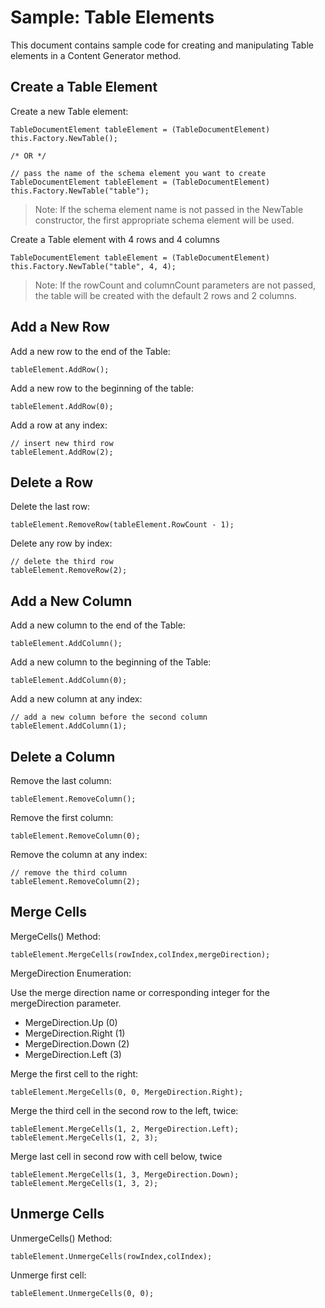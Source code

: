 # Sample: Table Elements

This document contains sample code for creating and manipulating Table elements in a Content Generator method.

## Create a Table Element

Create a new Table element:
```(csharp)
TableDocumentElement tableElement = (TableDocumentElement) this.Factory.NewTable();

/* OR */

// pass the name of the schema element you want to create
TableDocumentElement tableElement = (TableDocumentElement) this.Factory.NewTable("table");
```

> Note: If the schema element name is not passed in the NewTable constructor, the first appropriate schema element will be used.

Create a Table element with 4 rows and 4 columns
```(csharp)
TableDocumentElement tableElement = (TableDocumentElement) this.Factory.NewTable("table", 4, 4);
```

> Note: If the rowCount and columnCount parameters are not passed, the table will be created with the default 2 rows and 2 columns.


## Add a New Row

Add a new row to the end of the Table:
```(csharp)
tableElement.AddRow();
```

Add a new row to the beginning of the table:
```(csharp)
tableElement.AddRow(0);
```

Add a row at any index:
```(csharp)
// insert new third row
tableElement.AddRow(2);
```

## Delete a Row

Delete the last row:
```(csharp)
tableElement.RemoveRow(tableElement.RowCount - 1);
```

Delete any row by index:
```(csharp)
// delete the third row
tableElement.RemoveRow(2);
```

## Add a New Column

Add a new column to the end of the Table:
```(csharp)
tableElement.AddColumn();
```

Add a new column to the beginning of the Table:
```(csharp)
tableElement.AddColumn(0);
```

Add a new column at any index:
```(csharp)
// add a new column before the second column
tableElement.AddColumn(1);
```

## Delete a Column

Remove the last column:
```(csharp)
tableElement.RemoveColumn();
```

Remove the first column:
```(csharp)
tableElement.RemoveColumn(0);
```

Remove the column at any index:
```(csharp)
// remove the third column
tableElement.RemoveColumn(2);
```

## Merge Cells

MergeCells() Method:
```(csharp)
tableElement.MergeCells(rowIndex,colIndex,mergeDirection);
```

MergeDirection Enumeration:

Use the merge direction name or corresponding integer for the mergeDirection parameter.
* MergeDirection.Up (0)
* MergeDirection.Right (1)
* MergeDirection.Down (2)
* MergeDirection.Left (3)

Merge the first cell to the right:
```(csharp)
tableElement.MergeCells(0, 0, MergeDirection.Right);
```


Merge the third cell in the second row to the left, twice:
```(csharp)
tableElement.MergeCells(1, 2, MergeDirection.Left);
tableElement.MergeCells(1, 2, 3);
```

Merge last cell in second row with cell below, twice
```(csharp)
tableElement.MergeCells(1, 3, MergeDirection.Down);
tableElement.MergeCells(1, 3, 2);
```

## Unmerge Cells

UnmergeCells() Method:
```(csharp)
tableElement.UnmergeCells(rowIndex,colIndex);
```

Unmerge first cell:
```(csharp)
tableElement.UnmergeCells(0, 0);
```